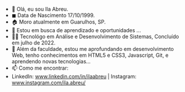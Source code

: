 - 👋 Olá, eu sou Ila Abreu.
- ◼  Data de Nascimento 17/10/1999.
- 🏠 Moro atualmente em Guarulhos, SP.
- 👀 Estou em busca de aprendizado e oportunidades ...
- 👨‍🎓 Tecnológo em Análise e Desenvolvimento de Sistemas, Concluído em julho de 2022.
- 🌱 Além da faculdade, estou me aprofundando em desenvolvimento Web, tenho conhecimentos em HTML5 e CSS3, Javascript, Git, e aprendendo novas tecnologias...
- 📫 Como me encontrar: 
- LinkedIn: www.linkedin.com/in/ilaabreu | Instagram: www.instagram.com/ila.abreu/ 
<!---
ilaabreu/ilaabreu is a ✨ special ✨ repository because its `README.md` (this file) appears on your GitHub profile.
You can click the Preview link to take a look at your changes.
--->
